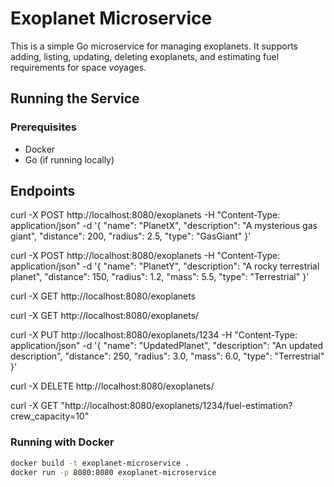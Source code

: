 # Exoplanet Microservice

This is a simple Go microservice for managing exoplanets. It supports adding, listing, updating, deleting exoplanets, and estimating fuel requirements for space voyages.

## Running the Service

### Prerequisites

- Docker
- Go (if running locally)

## Endpoints

curl -X POST http://localhost:8080/exoplanets -H "Content-Type: application/json" -d '{
  "name": "PlanetX",
  "description": "A mysterious gas giant",
  "distance": 200,
  "radius": 2.5,
  "type": "GasGiant"
}'

curl -X POST http://localhost:8080/exoplanets -H "Content-Type: application/json" -d '{
  "name": "PlanetY",
  "description": "A rocky terrestrial planet",
  "distance": 150,
  "radius": 1.2,
  "mass": 5.5,
  "type": "Terrestrial"
}'


curl -X GET http://localhost:8080/exoplanets

curl -X GET http://localhost:8080/exoplanets/<id>

curl -X PUT http://localhost:8080/exoplanets/1234 -H "Content-Type: application/json" -d '{
  "name": "UpdatedPlanet",
  "description": "An updated description",
  "distance": 250,
  "radius": 3.0,
  "mass": 6.0,
  "type": "Terrestrial"
}'


curl -X DELETE http://localhost:8080/exoplanets/<id>


curl -X GET "http://localhost:8080/exoplanets/1234/fuel-estimation?crew_capacity=10"


### Running with Docker

```sh
docker build -t exoplanet-microservice .
docker run -p 8080:8080 exoplanet-microservice



